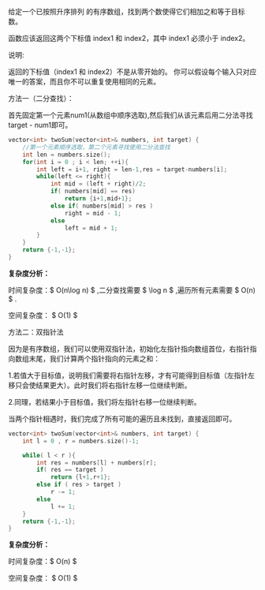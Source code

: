给定一个已按照升序排列 的有序数组，找到两个数使得它们相加之和等于目标数。

函数应该返回这两个下标值 index1 和 index2，其中 index1 必须小于 index2。

说明:

返回的下标值（index1 和 index2）不是从零开始的。
你可以假设每个输入只对应唯一的答案，而且你不可以重复使用相同的元素。



方法一（二分查找）：

首先固定第一个元素num1(从数组中顺序选取),然后我们从该元素后用二分法寻找 target - num1即可。

```c++
vector<int> twoSum(vector<int>& numbers, int target) {
    //第一个元素顺序选取，第二个元素寻找使用二分法查找
    int len = numbers.size();
    for(int i = 0 ; i < len; ++i){
        int left = i+1, right = len-1,res = target-numbers[i];
        while(left <= right){
            int mid = (left + right)/2;
            if( numbers[mid] == res)
                return {i+1,mid+1};
            else if( numbers[mid] > res )
                right = mid - 1;
            else
                left = mid + 1;
        }
    }
    return {-1,-1};
}
```

  **复杂度分析：**

时间复杂度：$ O(n\log n) $ ,二分查找需要 $ \log n $ ,遍历所有元素需要 $ O(n) $ .

空间复杂度： $ O(1) $   



方法二：双指针法

因为是有序数组，我们可以使用双指针法，初始化左指针指向数组首位，右指针指向数组末尾，我们计算两个指针指向的元素之和：

1.若值大于目标值，说明我们需要将右指针左移，才有可能得到目标值（左指针左移只会使结果更大）。此时我们将右指针左移一位继续判断。

2.同理，若结果小于目标值，我们将左指针右移一位继续判断。

当两个指针相遇时，我们完成了所有可能的遍历且未找到，直接返回即可。



```c++
vector<int> twoSum(vector<int>& numbers, int target) {
    int l = 0 , r = numbers.size()-1;

    while( l < r ){
        int res = numbers[l] + numbers[r];
        if( res == target )
            return {l+1,r+1};
        else if ( res > target )
            r -= 1;
        else
            l += 1;
    }
    return {-1,-1};
}
```

  **复杂度分析：**

时间复杂度：$ O(n) $ 

空间复杂度： $ O(1) $   